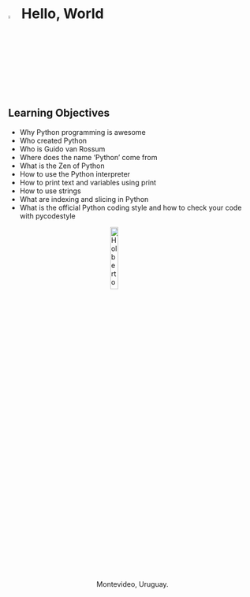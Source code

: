 # <a  href="https://www.python.org/"> <img src="https://upload.wikimedia.org/wikipedia/commons/thumb/1/1f/Python_logo_01.svg/800px-Python_logo_01.svg.png" alt="Python Language" width=4% heigth=4% ></img></a> Hello, World

## Learning Objectives
- Why Python programming is awesome
- Who created Python
- Who is Guido van Rossum
- Where does the name ‘Python’ come from
- What is the Zen of Python
- How to use the Python interpreter
- How to print text and variables using print
- How to use strings
- What are indexing and slicing in Python
- What is the official Python coding style and how to check your code with pycodestyle

<a> <img src="https://apply.holbertonschool.com/holberton-logo.png" alt="Holberton logo" width=18% heigth=18% style="display: block; margin: 0 auto"></img></a>

<p align=center>Montevideo, Uruguay.</p>
